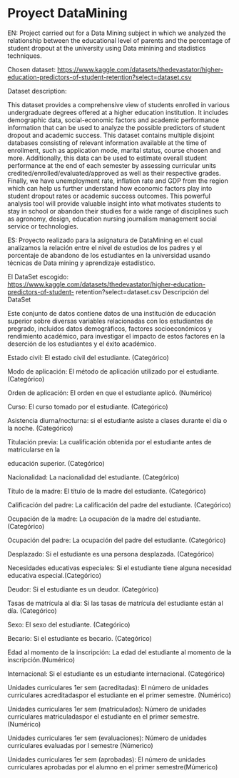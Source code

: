 # Proyect DataMining
EN: Project carried out for a Data Mining subject in which we analyzed the relationship between the educational level of parents and the percentage of student dropout at the university using Data minining and stadistics techniques.

Chosen dataset: https://www.kaggle.com/datasets/thedevastator/higher-education-predictors-of-student-retention?select=dataset.csv

Dataset description:

This dataset provides a comprehensive view of students enrolled in various undergraduate degrees offered at a higher education institution. It includes demographic data, social-economic factors and academic performance information that can be used to analyze the possible predictors of student dropout and academic success. This dataset contains multiple disjoint databases consisting of relevant information available at the time of enrollment, such as application mode, marital status, course chosen and more. Additionally, this data can be used to estimate overall student performance at the end of each semester by assessing curricular units credited/enrolled/evaluated/approved as well as their respective grades. Finally, we have unemployment rate, inflation rate and GDP from the region which can help us further understand how economic factors play into student dropout rates or academic success outcomes. This powerful analysis tool will provide valuable insight into what motivates students to stay in school or abandon their studies for a wide range of disciplines such as agronomy, design, education nursing journalism management social service or technologies.

ES: Proyecto realizado para la asignatura de DataMining en el cual analizamos la relación entre el nivel de estudios de los padres y el porcentaje de abandono de los estudiantes en la universidad usando técnicas de Data mining y aprendizaje estadístico.

El DataSet escogido:
https://www.kaggle.com/datasets/thedevastator/higher-education-predictors-of-student-
retention?select=dataset.csv
Descripción del DataSet

Este conjunto de datos contiene datos de una institución de educación superior sobre diversas
variables relacionadas con los estudiantes de pregrado, incluidos datos demográficos, factores
socioeconómicos y rendimiento académico, para investigar el impacto de estos factores en la
deserción de los estudiantes y el éxito académico.

Estado civil: El estado civil del estudiante. (Categórico)

Modo de aplicación: El método de aplicación utilizado por el estudiante. (Categórico)

Orden de aplicación: El orden en que el estudiante aplicó. (Numérico)

Curso: El curso tomado por el estudiante. (Categórico)

Asistencia diurna/nocturna: si el estudiante asiste a clases durante el día o la noche. (Categórico)

Titulación previa: La cualificación obtenida por el estudiante antes de matricularse en la

educación superior. (Categórico)

Nacionalidad: La nacionalidad del estudiante. (Categórico)

Título de la madre: El título de la madre del estudiante. (Categórico)

Calificación del padre: La calificación del padre del estudiante. (Categórico)

Ocupación de la madre: La ocupación de la madre del estudiante. (Categórico)

Ocupación del padre: La ocupación del padre del estudiante. (Categórico)

Desplazado: Si el estudiante es una persona desplazada. (Categórico)

Necesidades educativas especiales: Si el estudiante tiene alguna necesidad educativa especial.(Categórico)

Deudor: Si el estudiante es un deudor. (Categórico)

Tasas de matrícula al día: Si las tasas de matrícula del estudiante están al día. (Categórico)

Sexo: El sexo del estudiante. (Categórico)

Becario: Si el estudiante es becario. (Categórico)

Edad al momento de la inscripción: La edad del estudiante al momento de la inscripción.(Numérico)

Internacional: Si el estudiante es un estudiante internacional. (Categórico)

Unidades curriculares 1er sem (acreditadas): El número de unidades curriculares acreditadaspor el estudiante en el primer semestre. (Numérico)

Unidades curriculares 1er sem (matriculados): Número de unidades curriculares matriculadaspor el estudiante en el primer semestre. (Numérico)

Unidades curriculares 1er sem (evaluaciones): Número de unidades curriculares evaluadas por l semestre (Númerico)

Unidades curriculares 1er sem (aprobadas): El número de unidades curriculares aprobadas por el alumno en el primer semestre(Múmerico)

